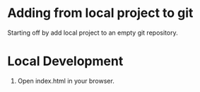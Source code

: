 # Adding from local project to git

Starting off by add local project to an empty git repository.

# Local Development

1. Open index.html in your browser.
